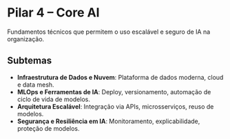 # Pilar 4 – Core AI

Fundamentos técnicos que permitem o uso escalável e seguro de IA na organização.

## Subtemas

- **Infraestrutura de Dados e Nuvem**: Plataforma de dados moderna, cloud e data mesh.
- **MLOps e Ferramentas de IA**: Deploy, versionamento, automação de ciclo de vida de modelos.
- **Arquitetura Escalável**: Integração via APIs, microsserviços, reuso de modelos.
- **Segurança e Resiliência em IA**: Monitoramento, explicabilidade, proteção de modelos.
